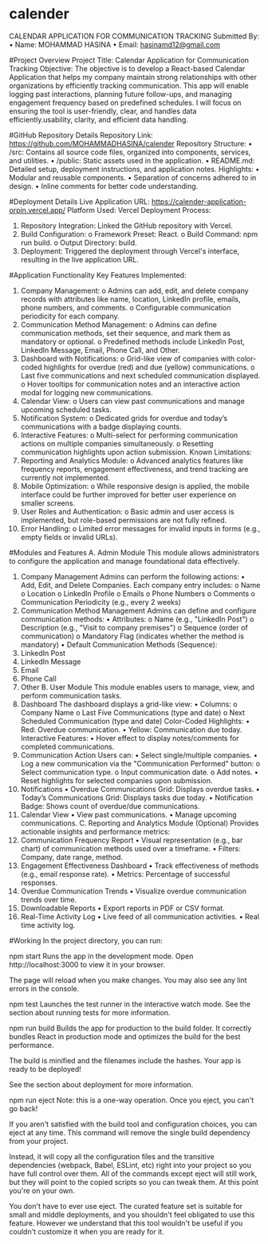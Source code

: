 # calender
CALENDAR APPLICATION FOR COMMUNICATION TRACKING
Submitted By:
•	Name: MOHAMMAD HASINA
•	Email: hasinamd12@gmail.com

#Project Overview
Project Title: Calendar Application for Communication Tracking
Objective: The objective is to develop a React-based Calendar Application that helps my company maintain strong relationships with other organizations by efficiently tracking communication. This app will enable logging past interactions, planning future follow-ups, and managing engagement frequency based on predefined schedules. I will focus on ensuring the tool is user-friendly, clear, and handles data efficiently.usability, clarity, and efficient data handling.

#GitHub Repository Details
Repository Link: https://github.com/MOHAMMADHASINA/calender
Repository Structure:
•	/src: Contains all source code files, organized into components, services, and utilities.
•	/public: Static assets used in the application.
•	README.md: Detailed setup, deployment instructions, and application notes.
Highlights:
•	Modular and reusable components.
•	Separation of concerns adhered to in design.
•	Inline comments for better code understanding.

#Deployment Details
Live Application URL: https://calender-application-orpin.vercel.app/
Platform Used: Vercel
Deployment Process:
1.	Repository Integration: Linked the GitHub repository with Vercel.
2.	Build Configuration:
o	Framework Preset: React.
o	Build Command: npm run build.
o	Output Directory: build.
3.	Deployment: Triggered the deployment through Vercel's interface, resulting in the live application URL.

  
#Application Functionality
Key Features Implemented:
1.	Company Management:
o	Admins can add, edit, and delete company records with attributes like name, location, LinkedIn profile, emails, phone numbers, and comments.
o	Configurable communication periodicity for each company.
2.	Communication Method Management:
o	Admins can define communication methods, set their sequence, and mark them as mandatory or optional.
o	Predefined methods include LinkedIn Post, LinkedIn Message, Email, Phone Call, and Other.
3.	Dashboard with Notifications:
o	Grid-like view of companies with color-coded highlights for overdue (red) and due (yellow) communications.
o	Last five communications and next scheduled communication displayed.
o	Hover tooltips for communication notes and an interactive action modal for logging new communications.
4.	Calendar View:
o	Users can view past communications and manage upcoming scheduled tasks.
5.	Notification System:
o	Dedicated grids for overdue and today’s communications with a badge displaying counts.
6.	Interactive Features:
o	Multi-select for performing communication actions on multiple companies simultaneously.
o	Resetting communication highlights upon action submission.
Known Limitations:
1.	Reporting and Analytics Module:
o	Advanced analytics features like frequency reports, engagement effectiveness, and trend tracking are currently not implemented.
2.	Mobile Optimization:
o	While responsive design is applied, the mobile interface could be further improved for better user experience on smaller screens.
3.	User Roles and Authentication:
o	Basic admin and user access is implemented, but role-based permissions are not fully refined.
4.	Error Handling:
o	Limited error messages for invalid inputs in forms (e.g., empty fields or invalid URLs).


 #Modules and Features
A. Admin Module
This module allows administrators to configure the application and manage foundational data effectively.
1. Company Management
Admins can perform the following actions:
•	Add, Edit, and Delete Companies.
Each company entry includes:
o	Name
o	Location
o	LinkedIn Profile
o	Emails
o	Phone Numbers
o	Comments
o	Communication Periodicity (e.g., every 2 weeks)
2. Communication Method Management
Admins can define and configure communication methods:
•	Attributes:
o	Name (e.g., "LinkedIn Post")
o	Description (e.g., "Visit to company premises")
o	Sequence (order of communication)
o	Mandatory Flag (indicates whether the method is mandatory)
•	Default Communication Methods (Sequence):
1.	LinkedIn Post
2.	LinkedIn Message
3.	Email
4.	Phone Call
5.	Other
B. User Module
This module enables users to manage, view, and perform communication tasks.
1. Dashboard
The dashboard displays a grid-like view:
•	Columns:
o	Company Name
o	Last Five Communications (type and date)
o	Next Scheduled Communication (type and date)
Color-Coded Highlights:
•	Red: Overdue communication.
•	Yellow: Communication due today.
Interactive Features:
•	Hover effect to display notes/comments for completed communications.
2. Communication Action
Users can:
•	Select single/multiple companies.
•	Log a new communication via the "Communication Performed" button:
o	Select communication type.
o	Input communication date.
o	Add notes.
•	Reset highlights for selected companies upon submission.
3. Notifications
•	Overdue Communications Grid: Displays overdue tasks.
•	Today’s Communications Grid: Displays tasks due today.
•	Notification Badge: Shows count of overdue/due communications.
4. Calendar View
•	View past communications.
•	Manage upcoming communications.
C. Reporting and Analytics Module (Optional)
Provides actionable insights and performance metrics:
1. Communication Frequency Report
•	Visual representation (e.g., bar chart) of communication methods used over a timeframe.
•	Filters: Company, date range, method.
2. Engagement Effectiveness Dashboard
•	Track effectiveness of methods (e.g., email response rate).
•	Metrics: Percentage of successful responses.
3. Overdue Communication Trends
•	Visualize overdue communication trends over time.
4. Downloadable Reports
•	Export reports in PDF or CSV format.
5. Real-Time Activity Log
•	Live feed of all communication activities.
•	Real time activity log.


#Working 
In the project directory, you can run:

npm start
Runs the app in the development mode.
Open http://localhost:3000 to view it in your browser.

The page will reload when you make changes.
You may also see any lint errors in the console.

npm test
Launches the test runner in the interactive watch mode.
See the section about running tests for more information.

npm run build
Builds the app for production to the build folder.
It correctly bundles React in production mode and optimizes the build for the best performance.

The build is minified and the filenames include the hashes.
Your app is ready to be deployed!

See the section about deployment for more information.

npm run eject
Note: this is a one-way operation. Once you eject, you can't go back!

If you aren't satisfied with the build tool and configuration choices, you can eject at any time. This command will remove the single build dependency from your project.

Instead, it will copy all the configuration files and the transitive dependencies (webpack, Babel, ESLint, etc) right into your project so you have full control over them. All of the commands except eject will still work, but they will point to the copied scripts so you can tweak them. At this point you're on your own.

You don't have to ever use eject. The curated feature set is suitable for small and middle deployments, and you shouldn't feel obligated to use this feature. However we understand that this tool wouldn't be useful if you couldn't customize it when you are ready for it.
